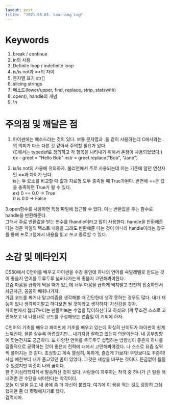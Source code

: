 ```yaml
---
layout: post
title:  "2021.05.01. Learning Log"
---
```


# Keywords
  
1. break / continue  
2. in의 사용  
3. Definite loop / indefinite loop  
4. is/is not과 ==의 차이  
5. 문자열 표기 str[]  
6. slicing strings  
7. 메소드(lower/upper, find, replace, strip, statswith)  
8. open(), handle의 개념  
9. \n  
  
  
# 주의점 및 깨달은 점
  
1. 파이썬에는 메소드라는 것이 있다. 보통 문자열과 .을 같이 사용하는데 C에서와는 .의 의미가 다소 다른 것 같아서 주의할 필요가 있다.  
 (C에서는 typedef로 정의하고 각 항목을 나타내기 위해서 온점이 사용되었었다.)
ex - greet = "Hello Bob"
     nstr = greet.replace("Bob", "Jane")
  
  
2. is/is not의 사용에 유의하자. 불리언에서 주로 사용되는데 이는 기존에 알던 연산자인 ==과 차이가 난다.  
 is는 두 요소를 비교할 때 값과 자료형 모두 충족될 때 True가된다. 반면에 ==은 값을 충족하면 True가 될 수 있다.  
 ex) 0 == 0.0 -> True  
     0 is 0.0 -> False
  
  
3.open함수를 사용하면 특정 파일에 접근할 수 있다. 이는 반환값을 주는 함수로 handle을 반환해준다.  
그래서 주로 반환값을 받는 변수를 fhandle이라고 많이 사용한다. handle을 반환해준 다는 것은 파일의 텍스트 내용을 그래도 반환해준 다는 것이 아니라
handle이라는 창구를 통해 프로그램에서 내용을 읽고 쓰고 종료할 수 있다.
  
  
# 소감 및 메타인지
  
CS50에서 C언어를 배우고 파이썬을 수강 중인데 하나의 언어를 숙달레벨로 만드는 것이 좋을지 언어를 두루두루 넓혀나가는게 좋을지 고민해봐야한다.  
요즘 마음을 급하게 먹을 때가 있는데 너무 마음을 급하게 먹지말고 천천히 집중하면서 차근차근, 꼼꼼히 배워나가자.  
가끔 코드를 짜거나 알고리즘을 생각해볼 때 간단한데 생각 못하는 경우도 많다. 내가 재능이 없나 생각하지말고 하다보면 될 것이라고 생각하자! 자신감을 갖자.  
파이썬에서 챕터7부터는 만들어보는 수업을 많이하신다고 하셨으니까 무조건 스스로 고민해보고 내 나름대로 코드를 구성해보는 연습일 이 기회에 하자.
  
C언어의 기초를 배우고 파이썬에 기초를 배우고 있는데 확실히 난이도가 파이썬이 쉽게 느껴진다. 물론 갈수록 어렵겠지만... 내가지금 잘하고 있는지 의문이든다.
내 공부방향이 맞는건지도 궁금하다. 또 다양한 언어를 두루두루 섭렵하는 방향성이 좋은지 하나를 집중적으로 공략하는 것이 좋은지 전략에 대해서 고민해봐야겠다.
나 스스로 요즘 살짝씩 풀어지는 것 같다. 초심찾고 계속 열심히, 독하게, 즐겁게 가보자! 무엇보다도 꾸준히!  
사실 예전부터 내가 품고있던 꿈이 있었다. 그것은 세상을 바꾸는 것이다. 뜬금없이 들릴 수 있겠지만 이것이 나의 꿈이다.  
한 인지심리학자께서 말씀하신 것이 있다. 사람들이 자주하는 착각 중 하나가 큰 일을 해내려면 큰 수단을 써야한다는 착각이다.  
오늘 이 말을 듣고 내 꿈에 좀 더 자신이 붙었다. 여기에 이 꿈을 적는 것도 굉장히 고심했지만 좀 더 떳떳해지기로 했다.  
겁먹지마.
